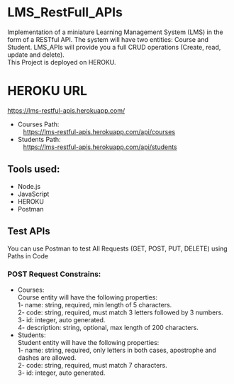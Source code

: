 # LMS_RestFull_APIs
Implementation of a miniature Learning Management System (LMS) in the form of a RESTful API.
The system will have two entities: Course and Student. LMS_APIs will provide you a full CRUD operations (Create, read, update and delete).
<br />This Project is deployed on HEROKU.

# HEROKU URL
https://lms-restful-apis.herokuapp.com/<br/>
* Courses Path:<br/>
&nbsp;&nbsp;&nbsp;https://lms-restful-apis.herokuapp.com/api/courses<br />
* Students Path:<br />
&nbsp;&nbsp;&nbsp;https://lms-restful-apis.herokuapp.com/api/students<br />


## Tools used:
* Node.js
* JavaScript
* HEROKU
* Postman

## Test APIs
You can use Postman to test All Requests (GET, POST, PUT, DELETE) using Paths in Code<br/>
### POST Request Constrains:
* Courses:<br/>
Course entity will have the following properties:<br />
1- name: string, required, min length of 5 characters.<br />
2- code: string, required, must match 3 letters followed by 3 numbers.<br />
3- id: integer, auto generated.<br />
4- description: string, optional, max length of 200 characters.<br />
* Students: <br/>
Student entity will have the following properties:<br/>
1- name: string, required, only letters in both cases, apostrophe and dashes are allowed.<br/>
2- code: string, required, must match 7 characters.<br/>
3- id: integer, auto generated.<br/>
